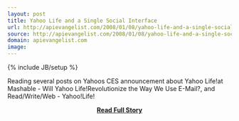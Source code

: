 ```yaml
---
layout: post
title: Yahoo Life and a Single Social Interface
url: http://apievangelist.com/2008/01/08/yahoo-life-and-a-single-social-interface/
source: http://apievangelist.com/2008/01/08/yahoo-life-and-a-single-social-interface/
domain: apievangelist.com
image: 
---
```

{% include JB/setup %}<p>Reading several posts on Yahoos CES announcement about Yahoo Life!at Mashable - Will Yahoo Life!Revolutionize the Way We Use E-Mail?, and Read/Write/Web - Yahoo!Life!</p>
<center><p><a href="http://apievangelist.com/2008/01/08/yahoo-life-and-a-single-social-interface/" style='padding:25px; font-sze:18px; font-weight: bold;'>Read Full Story</a></p></center>
